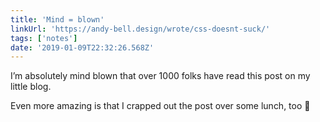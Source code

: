 ```yaml
---
title: 'Mind = blown'
linkUrl: 'https://andy-bell.design/wrote/css-doesnt-suck/'
tags: ['notes'] 
date: '2019-01-09T22:32:26.568Z'
---
```

I’m absolutely mind blown that over 1000 folks have read this post on my little blog. 

Even more amazing is that I crapped out the post over some lunch, too 🤯